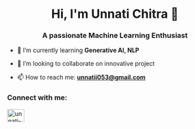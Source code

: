 <h1 align="center">Hi, I'm Unnati Chitra 👋</h1>
<h3 align="center">A passionate Machine Learning Enthusiast</h3>

- 🌱 I’m currently learning **Generative AI, NLP**

- 👯 I’m looking to collaborate on innovative project

- 📫 How to reach me: **unnatii053@gmail.com**

<h3 align="left">Connect with me:</h3>
<p align="left">
<a href="https://linkedin.com/in/unnati-chitra-58b92b230" target="blank"><img align="center" src="https://raw.githubusercontent.com/rahuldkjain/github-profile-readme-generator/master/src/images/icons/Social/linked-in-alt.svg" alt="unnati-chitra-58b92b230" height="30" width="40" /></a>
</p>
